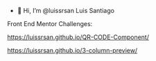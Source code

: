 - 👋 Hi, I’m @luissrsan Luis Santiago

 


Front End Mentor Challenges:

https://luissrsan.github.io/QR-CODE-Component/
     
https://luissrsan.github.io/3-column-preview/
